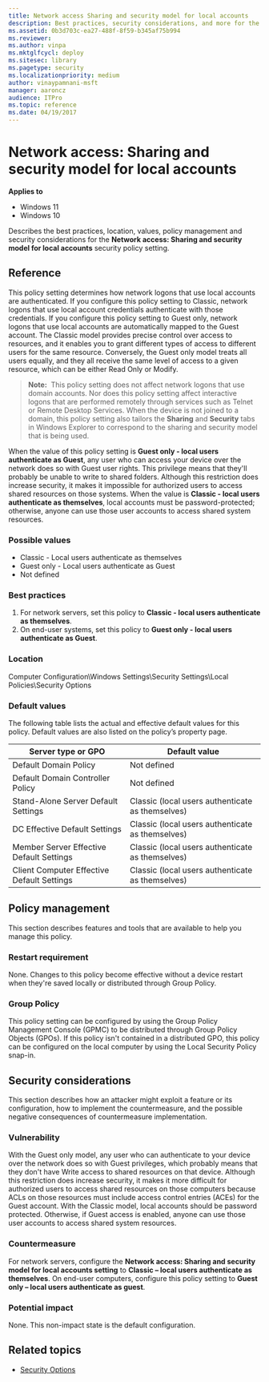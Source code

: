 ```yaml
---
title: Network access Sharing and security model for local accounts
description: Best practices, security considerations, and more for the security policy setting, Network access Sharing and security model for local accounts.
ms.assetid: 0b3d703c-ea27-488f-8f59-b345af75b994
ms.reviewer:
ms.author: vinpa
ms.mktglfcycl: deploy
ms.sitesec: library
ms.pagetype: security
ms.localizationpriority: medium
author: vinaypamnani-msft
manager: aaroncz
audience: ITPro
ms.topic: reference
ms.date: 04/19/2017
---
```


# Network access: Sharing and security model for local accounts

**Applies to**
-   Windows 11
-   Windows 10

Describes the best practices, location, values, policy management and security considerations for the **Network access: Sharing and security model for local accounts** security policy setting.

## Reference

This policy setting determines how network logons that use local accounts are authenticated. If you configure this policy setting to Classic, network logons that use local account credentials authenticate with those credentials. If you configure this policy setting to Guest only, network logons that use local accounts are automatically mapped to the Guest account. The Classic model provides precise control over access to resources, and it enables you to grant different types of access to different users for the same resource. Conversely, the Guest only model treats all users equally, and they all receive the same level of access to a given resource, which can be either Read Only or Modify.

>**Note:**  This policy setting does not affect network logons that use domain accounts. Nor does this policy setting affect interactive logons that are performed remotely through services such as Telnet or Remote Desktop Services.
When the device is not joined to a domain, this policy setting also tailors the **Sharing** and **Security** tabs in Windows Explorer to correspond to the sharing and security model that is being used.

When the value of this policy setting is **Guest only - local users authenticate as Guest**, any user who can access your device over the network does so with Guest user rights. This privilege means that they'll probably be unable to write to shared folders. Although this restriction does increase security, it makes it impossible for authorized users to access shared resources on those systems. When the value is **Classic - local users authenticate as themselves**, local accounts must be password-protected; otherwise, anyone can use those user accounts to access shared system resources.

### Possible values

-   Classic - Local users authenticate as themselves
-   Guest only - Local users authenticate as Guest
-   Not defined

### Best practices

1.  For network servers, set this policy to **Classic - local users authenticate as themselves**.
2.  On end-user systems, set this policy to **Guest only - local users authenticate as Guest**.

### Location

Computer Configuration\\Windows Settings\\Security Settings\\Local Policies\\Security Options

### Default values

The following table lists the actual and effective default values for this policy. Default values are also listed on the policy’s property page.

| Server type or GPO | Default value |
| - | - |
| Default Domain Policy | Not defined|
| Default Domain Controller Policy | Not defined|
| Stand-Alone Server Default Settings | Classic (local users authenticate as themselves)|
| DC Effective Default Settings | Classic (local users authenticate as themselves)|
| Member Server Effective Default Settings | Classic (local users authenticate as themselves)|
| Client Computer Effective Default Settings | Classic (local users authenticate as themselves)|

## Policy management

This section describes features and tools that are available to help you manage this policy.

### Restart requirement

None. Changes to this policy become effective without a device restart when they're saved locally or distributed through Group Policy.

### Group Policy

This policy setting can be configured by using the Group Policy Management Console (GPMC) to be distributed through Group Policy Objects (GPOs). If this policy isn't contained in a distributed GPO, this policy can be configured on the local computer by using the Local Security Policy snap-in.

## Security considerations

This section describes how an attacker might exploit a feature or its configuration, how to implement the countermeasure, and the possible negative consequences of countermeasure implementation.

### Vulnerability

With the Guest only model, any user who can authenticate to your device over the network does so with Guest privileges, which probably means that they don't have Write access to shared resources on that device. Although this restriction does increase security, it makes it more difficult for authorized users to access shared resources on those computers because ACLs on those resources must include access control entries (ACEs) for the Guest account. With the Classic model, local accounts should be password protected. Otherwise, if Guest access is enabled, anyone can use those user accounts to access shared system resources.

### Countermeasure

For network servers, configure the **Network access: Sharing and security model for local accounts setting** to **Classic – local users authenticate as themselves**. On end-user computers, configure this policy setting to **Guest only – local users authenticate as guest**.

### Potential impact

None. This non-impact state is the default configuration.

## Related topics

- [Security Options](security-options.md)
